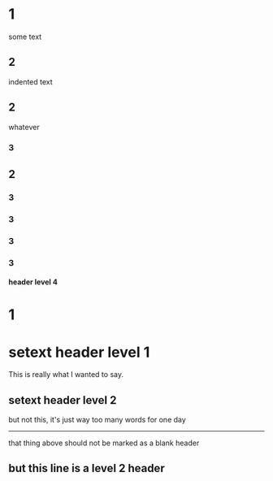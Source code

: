 # 1

some text

## 2

indented text
    
## 2

whatever

### 3
## 2
### 3
### 3
### 3
### 3
#### header level 4
# 1

setext header level 1
=====

This is really what I wanted to say.


setext header level 2
-----

but not this, it's just way too many words for one day


----

that thing above should not be marked as a blank header

but this line is a level 2 header
---